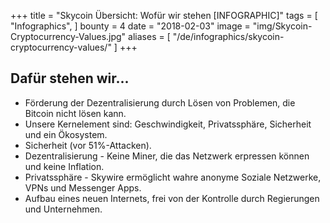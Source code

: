 +++
title = "Skycoin Übersicht: Wofür wir stehen [INFOGRAPHIC]"
tags = [
	"Infographics",
]
bounty = 4
date = "2018-02-03"
image = "img/Skycoin-Cryptocurrency-Values.jpg"
aliases = [
	"/de/infographics/skycoin-cryptocurrency-values/"
]
+++

## Dafür stehen wir...

* Förderung der Dezentralisierung durch Lösen von Problemen, die Bitcoin nicht lösen kann.
* Unsere Kernelement sind: Geschwindigkeit, Privatssphäre, Sicherheit und ein Ökosystem.
* Sicherheit (vor 51%-Attacken).
* Dezentralisierung - Keine Miner, die das Netzwerk erpressen können und keine Inflation.
* Privatssphäre - Skywire ermöglicht wahre anonyme Soziale Netzwerke, VPNs und Messenger Apps.
* Aufbau eines neuen Internets, frei von der Kontrolle durch Regierungen und Unternehmen.
